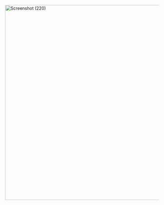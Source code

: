 <img width="1357" height="639" alt="Screenshot (220)" src="https://github.com/user-attachments/assets/7c3781d0-02da-4f30-a193-a76a5166651b" />

